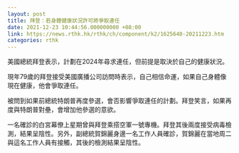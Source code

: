 ```yaml
---
layout: post
title: 拜登：若身體健康狀況許可將爭取連任
date: 2021-12-23 10:44:56.000000000 +08:00
link: https://news.rthk.hk/rthk/ch/component/k2/1625640-20211223.htm
categories: rthk
---
```


美國總統拜登表示，計劃在2024年尋求連任，但前提是取決於自己的健康狀況。

現年79歲的拜登接受美國廣播公司訪問時表示，自己相信命運，如果自己身體像現在健康，他會爭取連任。

被問到如果前總統特朗普再度參選，會否影響爭取連任的計劃。拜登笑言，如果再度與特朗普對壘，會增加他參選的意欲。

一名確診的白宮幕僚上星期曾與拜登乘搭空軍一號專機。拜登其後兩度接受病毒檢測，結果呈陰性。另外，副總統賀錦麗身邊一名工作人員確診，賀錦麗在當地周二與這名工作人員有接觸，其後的檢測結果呈陰性。
